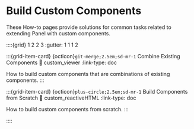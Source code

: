# Build Custom Components

These How-to pages provide solutions for common tasks related to extending Panel with custom components.

::::{grid} 1 2 2 3
:gutter: 1 1 1 2

:::{grid-item-card} {octicon}`git-merge;2.5em;sd-mr-1` Combine Existing Components
:link: custom_viewer
:link-type: doc

How to build custom components that are combinations of existing components.
:::

:::{grid-item-card} {octicon}`plus-circle;2.5em;sd-mr-1` Build Components from Scratch
:link: custom_reactiveHTML
:link-type: doc

How to build custom components from scratch.
:::

::::
